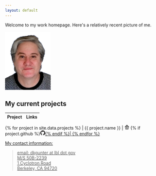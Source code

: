```yaml
---
layout: default
---
```


Welcome to my work homepage. Here's a relatively recent picture of me.

<img alt="A relatively recent headshot" src="DanGunter-pic-transp.png" width="150px">

## My current projects

| Project | Links |
|:--------|:------|
{% for project in site.data.projects %}
| {{ project.name }} | <a href="https://{{ project.home }}"><img alt="Homepage" src="home-16px.png"></a> 
 {% if project.github %}<a href="https:://github.com/{{ project.github }}"><img alt="GitHub" src="GitHub-Mark-16px.png">{% endif %}|
{% endfor %}

My contact information:

> email: dkgunter at lbl dot gov  
> M/S 50B-2239  
> 1 Cyclotron Road  
> Berkeley, CA 94720  


